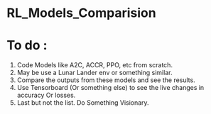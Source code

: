 # RL_Models_Comparision

# To do :

1. Code Models like A2C, ACCR, PPO, etc from scratch. 
2. May be use a Lunar Lander env or something similar.
3. Compare the outputs from these models and see the results. 
4. Use Tensorboard (Or something else) to see the live changes in accuracy Or losses. 
5. Last but not the list. Do Something Visionary. 
